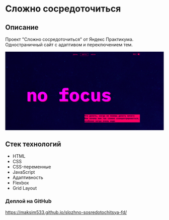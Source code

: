 # Сложно сосредоточиться

## Описание

Проект "Сложно сосредоточиться" от Яндекс Практикума. Одностраничный сайт с адаптивом и переключением тем.

![Фото проекта](./images/image-project.png)

## Стек технологий 

* HTML
* CSS
* CSS-переменные 
* JavaScript
* Адаптивность 
* Flexbox
* Grid Layout

### Деплой на GitHub

https://maksim533.github.io/slozhno-sosredotochitsya-fd/